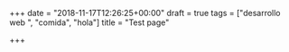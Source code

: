 +++
date = "2018-11-17T12:26:25+00:00"
draft = true
tags = ["desarrollo web ", "comida", "hola"]
title = "Test page"

+++
